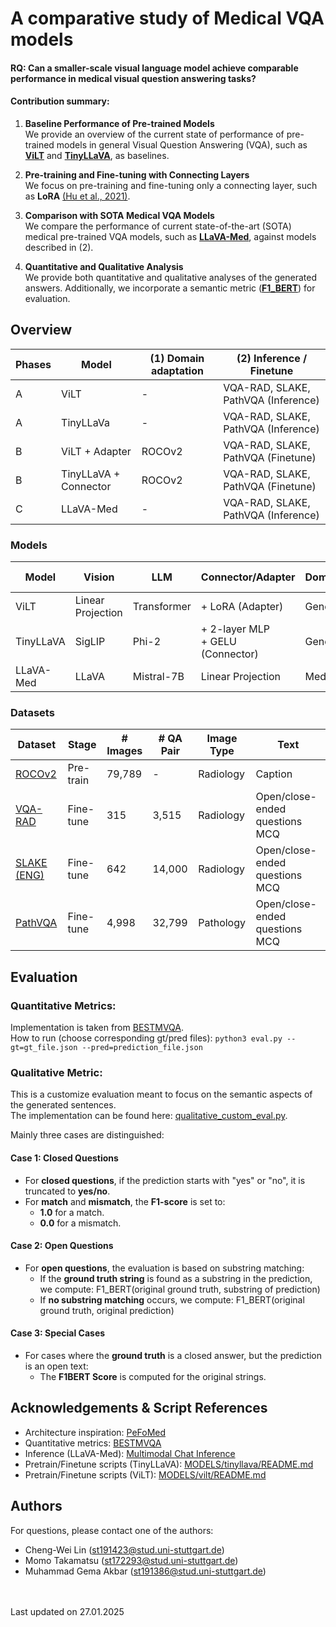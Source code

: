 # A comparative study of Medical VQA models

#### RQ: Can a smaller-scale visual language model achieve comparable performance in medical visual question answering tasks?

#### Contribution summary:

1. **Baseline Performance of Pre-trained Models**  
   We provide an overview of the current state of performance of pre-trained models in general Visual Question Answering (VQA), such as **[ViLT](https://proceedings.mlr.press/v139/kim21k/kim21k.pdf)** and **[TinyLLaVA](https://github.com/TinyLLaVA/TinyLLaVA_Factory/tree/tinyllava_bench)**, as baselines.

2. **Pre-training and Fine-tuning with Connecting Layers**  
   We focus on pre-training and fine-tuning only a connecting layer, such as **LoRA** [(Hu et al., 2021)](https://arxiv.org/abs/2106.09685).

3. **Comparison with SOTA Medical VQA Models**  
   We compare the performance of current state-of-the-art (SOTA) medical pre-trained VQA models, such as **[LLaVA-Med](https://github.com/microsoft/LLaVA-Med)**, against models described in (2).

4. **Quantitative and Qualitative Analysis**  
   We provide both quantitative and qualitative analyses of the generated answers. Additionally, we incorporate a semantic metric (**[F1_BERT](https://huggingface.co/spaces/evaluate-metric/bertscore)**) for evaluation.



## Overview

| Phases | Model | (1) Domain adaptation | (2) Inference / Finetune |
| --- | --- | --- | --- |
| A | ViLT | - | VQA-RAD, SLAKE, PathVQA (Inference) |
| A | TinyLLaVa | - | VQA-RAD, SLAKE, PathVQA (Inference) |
| B | ViLT + Adapter | ROCOv2 | VQA-RAD, SLAKE, PathVQA (Finetune) |
| B | TinyLLaVA + Connector | ROCOv2 | VQA-RAD, SLAKE, PathVQA (Finetune) |
| C | LLaVA-Med | - | VQA-RAD, SLAKE, PathVQA (Inference) |


### Models
| Model | Vision | LLM | Connector/Adapter | Domain | Model Size |
| --- | --- | --- | --- | --- | --- |
| ViLT | Linear Projection | Transformer | + LoRA (Adapter) | General | 87.4 M |
| TinyLLaVA | SigLIP | Phi-2 | + 2-layer MLP <br>+ GELU <br>(Connector) | General | 3.1 B |
| LLaVA-Med | LLaVA | Mistral-7B | Linear Projection | Medical | 7.0 B |

### Datasets
| Dataset | Stage | # Images | # QA Pair | Image Type | Text |
| --- | --- | --- | --- | --- | --- |
| [ROCOv2](https://huggingface.co/datasets/eltorio/ROCOv2-radiology) | Pre-train | 79,789 | - | Radiology | Caption |
| [VQA-RAD](https://huggingface.co/datasets/flaviagiammarino/vqa-rad) | Fine-tune | 315 | 3,515 | Radiology | Open/close-ended questions MCQ |
| [SLAKE (ENG)](https://huggingface.co/datasets/mdwiratathya/SLAKE-vqa-english) | Fine-tune | 642 | 14,000 | Radiology | Open/close-ended questions MCQ |
| [PathVQA](https://huggingface.co/datasets/flaviagiammarino/path-vqa) | Fine-tune | 4,998 | 32,799 | Pathology | Open/close-ended questions MCQ |

## Evaluation
### Quantitative Metrics:
Implementation is taken from [BESTMVQA](https://github.com/emmali808/BESTMVQA/blob/master/LLaVA-Med/llava/eval/run_eval.py#L103).  
How to run (choose corresponding gt/pred files): ```python3 eval.py --gt=gt_file.json --pred=prediction_file.json```

### Qualitative Metric:
This is a customize evaluation meant to focus on the semantic aspects of the generated sentences.  
The implementation can be found here: [qualitative_custom_eval.py](EVALUATION/qualitative_custom_eval.py).

Mainly three cases are distinguished:  
#### Case 1: Closed Questions
- For **closed questions**, if the prediction starts with "yes" or "no", it is truncated to **yes/no**.
- For **match** and **mismatch**, the **F1-score** is set to:
  - **1.0** for a match.
  - **0.0** for a mismatch.
#### Case 2: Open Questions
- For **open questions**, the evaluation is based on substring matching:
  - If the **ground truth string** is found as a substring in the prediction, we compute: F1_BERT(original ground truth, substring of prediction)
  - If **no substring matching** occurs, we compute: F1_BERT(original ground truth, original prediction)
#### Case 3: Special Cases
- For cases where the **ground truth** is a closed answer, but the prediction is an open text:
  - The **F1BERT Score** is computed for the original strings.


## Acknowledgements & Script References
- Architecture inspiration: [PeFoMed](https://github.com/jinlHe/PeFoMed)   
- Quantitative metrics: [BESTMVQA](https://github.com/emmali808/BESTMVQA/blob/master/LLaVA-Med/llava/eval/run_eval.py#L103)
- Inference (LLaVA-Med): [Multimodal Chat Inference](https://github.com/microsoft/LLaVA-Med?tab=readme-ov-file#4-multimodal-chat-inference)
- Pretrain/Finetune scripts (TinyLLaVA): [MODELS/tinyllava/README.md](MODELS/tinyllava/README.md)
- Pretrain/Finetune scripts (ViLT): [MODELS/vilt/README.md](MODELS/vilt/README.md)

## Authors
For questions, please contact one of the authors:
- Cheng-Wei Lin (st191423@stud.uni-stuttgart.de)
- Momo Takamatsu (st172293@stud.uni-stuttgart.de)
- Muhammad Gema Akbar (st191386@stud.uni-stuttgart.de)

<br><br>
Last updated on  27.01.2025
